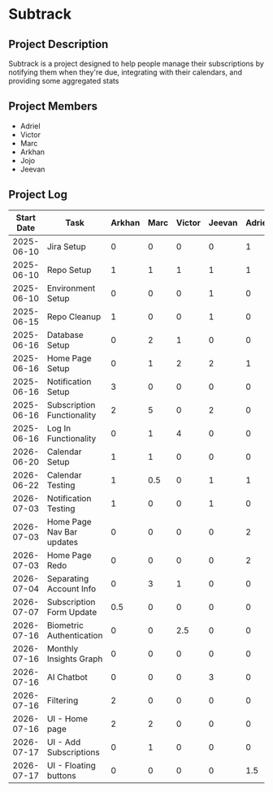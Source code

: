 # Subtrack

## Project Description
Subtrack is a project designed to help people manage their subscriptions by notifying them when they're due, integrating with their calendars, and providing some aggregated stats

## Project Members
- Adriel
- Victor
- Marc
- Arkhan
- Jojo
- Jeevan

## Project Log

| Start Date | Task                       | Arkhan | Marc | Victor | Jeevan | Adriel | Jojo |
|------------|----------------------------|--------|------|--------|--------|--------|------|
| 2025-06-10 | Jira Setup                 | 0      | 0    | 0      | 0      | 1      | 0    |
| 2025-06-10 | Repo Setup                 | 1      | 1    | 1      | 1      | 1      | 1    |
| 2025-06-10 | Environment Setup          | 0      | 0    | 0      | 1      | 0      | 0    |
| 2025-06-15 | Repo Cleanup               | 1      | 0    | 0      | 1      | 0      | 0    |
| 2025-06-16 | Database Setup             | 0      | 2    | 1      | 0      | 0      | 0    |
| 2025-06-16 | Home Page Setup            | 0      | 1    | 2      | 2      | 1      | 1    |
| 2025-06-16 | Notification Setup         | 3      | 0    | 0      | 0      | 0      | 0    |
| 2025-06-16 | Subscription Functionality | 2      | 5    | 0      | 2      | 0      | 0    |
| 2025-06-16 | Log In Functionality       | 0      | 1    | 4      | 0      | 0      | 0    |
| 2026-06-20 | Calendar Setup             | 1      | 1    | 0      | 0      | 0      | 4    |
| 2026-06-22 | Calendar Testing           | 1      | 0.5  | 0      | 1      | 1      | 2    |
| 2026-07-03 | Notification Testing       | 1      | 0    | 0      | 1      | 0      | 1    |
| 2026-07-03 | Home Page Nav Bar updates  | 0      | 0    | 0      | 0      | 2      | 0    |
| 2026-07-03 | Home Page Redo             | 0      | 0    | 0      | 0      | 2      | 0    |
| 2026-07-04 | Separating Account Info    | 0      | 3    | 1      | 0      | 0      | 0    |
| 2026-07-07 | Subscription Form Update   | 0.5    | 0    | 0      | 0      | 0      | 0    |
| 2026-07-16 | Biometric Authentication   | 0      | 0    | 2.5    | 0      | 0      | 0    |
| 2026-07-16 | Monthly Insights Graph     | 0      | 0    | 0      | 0      | 0      | 2    |
| 2026-07-16 | AI Chatbot                 | 0      | 0    | 0      | 3      | 0      | 0    |
| 2026-07-16 | Filtering                  | 2      | 0    | 0      | 0      | 0      | 0    |
| 2026-07-16 | UI - Home page             | 2      | 2    | 0      | 0      | 0      | 0    |
| 2026-07-17 | UI - Add Subscriptions     | 0      | 1    | 0      | 0      | 0      | 0    |
| 2026-07-17 | UI - Floating buttons      | 0      | 0    | 0      | 0      | 1.5    | 0    |


